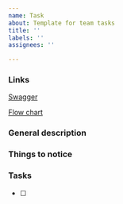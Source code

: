 ```yaml
---
name: Task
about: Template for team tasks
title: ''
labels: ''
assignees: ''

---
```


### Links

[Swagger]()

[Flow chart]()


### General description


### Things to notice



### Tasks

- [ ]
